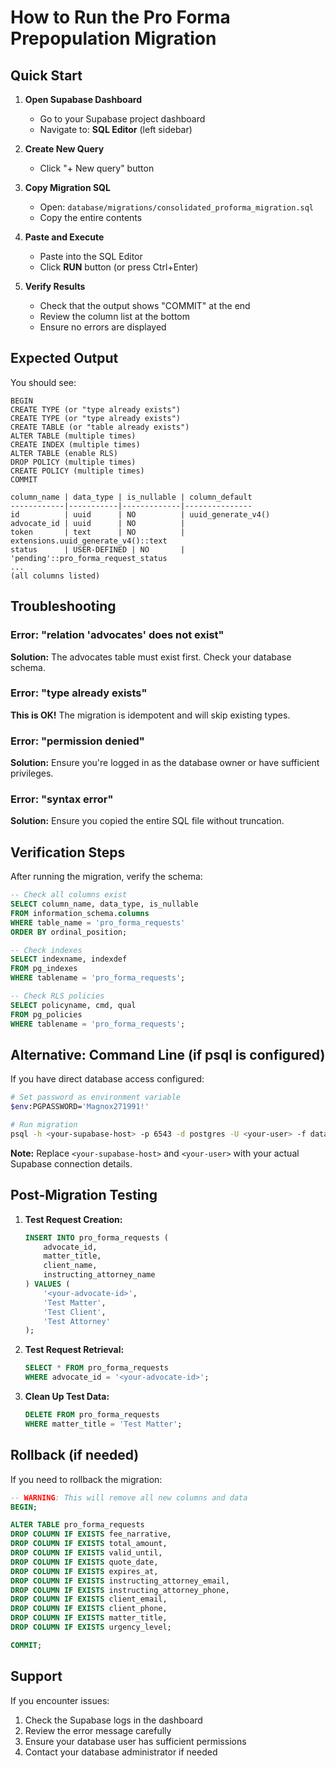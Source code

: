 # How to Run the Pro Forma Prepopulation Migration

## Quick Start

1. **Open Supabase Dashboard**
   - Go to your Supabase project dashboard
   - Navigate to: **SQL Editor** (left sidebar)

2. **Create New Query**
   - Click "+ New query" button

3. **Copy Migration SQL**
   - Open: `database/migrations/consolidated_proforma_migration.sql`
   - Copy the entire contents

4. **Paste and Execute**
   - Paste into the SQL Editor
   - Click **RUN** button (or press Ctrl+Enter)

5. **Verify Results**
   - Check that the output shows "COMMIT" at the end
   - Review the column list at the bottom
   - Ensure no errors are displayed

## Expected Output

You should see:
```
BEGIN
CREATE TYPE (or "type already exists")
CREATE TYPE (or "type already exists")
CREATE TABLE (or "table already exists")
ALTER TABLE (multiple times)
CREATE INDEX (multiple times)
ALTER TABLE (enable RLS)
DROP POLICY (multiple times)
CREATE POLICY (multiple times)
COMMIT

column_name | data_type | is_nullable | column_default
------------|-----------|-------------|---------------
id          | uuid      | NO          | uuid_generate_v4()
advocate_id | uuid      | NO          | 
token       | text      | NO          | extensions.uuid_generate_v4()::text
status      | USER-DEFINED | NO       | 'pending'::pro_forma_request_status
...
(all columns listed)
```

## Troubleshooting

### Error: "relation 'advocates' does not exist"
**Solution:** The advocates table must exist first. Check your database schema.

### Error: "type already exists"
**This is OK!** The migration is idempotent and will skip existing types.

### Error: "permission denied"
**Solution:** Ensure you're logged in as the database owner or have sufficient privileges.

### Error: "syntax error"
**Solution:** Ensure you copied the entire SQL file without truncation.

## Verification Steps

After running the migration, verify the schema:

```sql
-- Check all columns exist
SELECT column_name, data_type, is_nullable
FROM information_schema.columns 
WHERE table_name = 'pro_forma_requests' 
ORDER BY ordinal_position;

-- Check indexes
SELECT indexname, indexdef
FROM pg_indexes
WHERE tablename = 'pro_forma_requests';

-- Check RLS policies
SELECT policyname, cmd, qual
FROM pg_policies
WHERE tablename = 'pro_forma_requests';
```

## Alternative: Command Line (if psql is configured)

If you have direct database access configured:

```bash
# Set password as environment variable
$env:PGPASSWORD='Magnox271991!'

# Run migration
psql -h <your-supabase-host> -p 6543 -d postgres -U <your-user> -f database/migrations/consolidated_proforma_migration.sql
```

**Note:** Replace `<your-supabase-host>` and `<your-user>` with your actual Supabase connection details.

## Post-Migration Testing

1. **Test Request Creation:**
   ```sql
   INSERT INTO pro_forma_requests (
       advocate_id, 
       matter_title, 
       client_name, 
       instructing_attorney_name
   ) VALUES (
       '<your-advocate-id>', 
       'Test Matter', 
       'Test Client', 
       'Test Attorney'
   );
   ```

2. **Test Request Retrieval:**
   ```sql
   SELECT * FROM pro_forma_requests 
   WHERE advocate_id = '<your-advocate-id>';
   ```

3. **Clean Up Test Data:**
   ```sql
   DELETE FROM pro_forma_requests 
   WHERE matter_title = 'Test Matter';
   ```

## Rollback (if needed)

If you need to rollback the migration:

```sql
-- WARNING: This will remove all new columns and data
BEGIN;

ALTER TABLE pro_forma_requests 
DROP COLUMN IF EXISTS fee_narrative,
DROP COLUMN IF EXISTS total_amount,
DROP COLUMN IF EXISTS valid_until,
DROP COLUMN IF EXISTS quote_date,
DROP COLUMN IF EXISTS expires_at,
DROP COLUMN IF EXISTS instructing_attorney_email,
DROP COLUMN IF EXISTS instructing_attorney_phone,
DROP COLUMN IF EXISTS client_email,
DROP COLUMN IF EXISTS client_phone,
DROP COLUMN IF EXISTS matter_title,
DROP COLUMN IF EXISTS urgency_level;

COMMIT;
```

## Support

If you encounter issues:
1. Check the Supabase logs in the dashboard
2. Review the error message carefully
3. Ensure your database user has sufficient permissions
4. Contact your database administrator if needed
